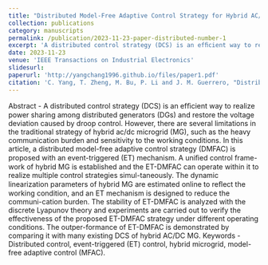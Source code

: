 ```yaml
---
title: "Distributed Model-Free Adaptive Control Strategy for Hybrid AC/DC Microgrid With Event-Triggered Mechanism"
collection: publications
category: manuscripts
permalink: /publication/2023-11-23-paper-distributed-number-1
excerpt: 'A distributed control strategy (DCS) is an efﬁcient way to realize power sharing among distributed generators (DGs) and restore the voltage deviation caused by droop control. However, there are several limitations in the traditional strategy of hybrid ac/dc microgrid (MG), such as the heavy communication burden and sensitivity to the working conditions. In this article, a distributed model-free adaptive control strategy (DMFAC) is proposed with an event-triggered (ET) mechanism. A uniﬁed control frame-work of hybrid MG is established and the ET-DMFAC can operate within it to realize multiple control strategies simul-taneously. The dynamic linearization parameters of hybrid MG are estimated online to reﬂect the working condition, and an ET mechanism is designed to reduce the communi-cation burden. The stability of ET-DMFAC is analyzed with the discrete Lyapunov theory and experiments are carried out to verify the effectiveness of the proposed ET-DMFAC strategy under different operating conditions. The outper-formance of ET-DMFAC is demonstrated by comparing it with many existing DCS of hybrid AC/DC MG.'
date: 2023-11-23
venue: 'IEEE Transactions on Industrial Electronics'
slidesurl: 
paperurl: 'http://yangchang1996.github.io/files/paper1.pdf'
citation: 'C. Yang, T. Zheng, M. Bu, P. Li and J. M. Guerrero, "Distributed Model-Free Adaptive Control Strategy for Hybrid AC/DC Microgrid With Event-Triggered Mechanism," in <i>IEEE Transactions on Industrial Electronics</i>, vol. 71, no. 8, pp. 9077-9086, Aug. 2024.'
---
```


Abstract - A distributed control strategy (DCS) is an efﬁcient way to realize power sharing among distributed generators (DGs) and restore the voltage deviation caused by droop control. However, there are several limitations in the traditional strategy of hybrid ac/dc microgrid (MG), such as the heavy communication burden and sensitivity to the working conditions. In this article, a distributed model-free adaptive control strategy (DMFAC) is proposed with an event-triggered (ET) mechanism. A uniﬁed control frame-work of hybrid MG is established and the ET-DMFAC can operate within it to realize multiple control strategies simul-taneously. The dynamic linearization parameters of hybrid MG are estimated online to reﬂect the working condition, and an ET mechanism is designed to reduce the communi-cation burden. The stability of ET-DMFAC is analyzed with the discrete Lyapunov theory and experiments are carried out to verify the effectiveness of the proposed ET-DMFAC strategy under different operating conditions. The outper-formance of ET-DMFAC is demonstrated by comparing it with many existing DCS of hybrid AC/DC MG.
Keywords - Distributed control, event-triggered (ET) control, hybrid microgrid, model-free adaptive control (MFAC).
